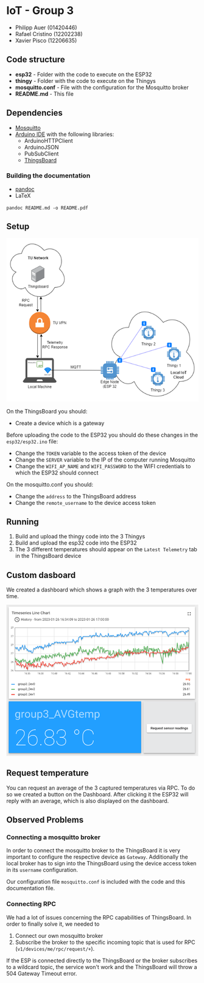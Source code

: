 # IoT - Group 3

- Philipp Auer (01420446)
- Rafael Cristino (12202238)
- Xavier Pisco (12206635)

## Code structure

- **esp32** - Folder with the code to execute on the ESP32
- **thingy** - Folder with the code to execute on the Thingys
- **mosquitto.conf** - File with the configuration for the Mosquitto broker
- **README.md** - This file

## Dependencies

- [Mosquitto](https://mosquitto.org)
- [Arduino IDE](https://www.cc/en/software/) with the  following libraries:
    - ArduinoHTTPClient
    - ArduinoJSON
    - PubSubClient
    - [ThingsBoard](https://thingsboard.io/)

### Building the documentation

 - [pandoc](https://pandoc.org/)
 - LaTeX

`pandoc README.md -o README.pdf`

## Setup

![Setup Diagram](./docs/setup.png)

On the ThingsBoard you should:
- Create a device which is a gateway

Before uploading the code to the ESP32 you should do these changes in the  `esp32/esp32.ino` file:
- Change the `TOKEN` variable to the access token of the device
- Change the `SERVER` variable to the IP of the computer running Mosquitto
- Change the `WIFI_AP_NAME` and `WIFI_PASSWORD` to the WIFI credentials to which the ESP32 should connect

On the mosquitto.conf you should:
- Change the `address` to the ThingsBoard address
- Change the `remote_username` to the device access token

## Running

1. Build and upload the thingy code into the 3 Thingys
1. Build and upload the esp32 code into the ESP32
1. The 3 different temperatures should appear on the `Latest Telemetry` tab in the ThingsBoard device

## Custom dasboard

We created a dashboard which shows a graph with the 3 temperatures over time.

![ThingsBoard Dashboard](./docs/dashboard.png)

## Request temperature

You can request an average of the 3 captured temperatures via RPC. To do so we created a button on the Dashboard. After clicking it the ESP32 will reply with an average, which is also displayed on the dashboard.

## Observed Problems

### Connecting a mosquitto broker

In order to connect the mosquitto broker to the ThingsBoard it is very important to configure the respective device as `Gateway`. Additionally the local broker has to sign into the ThingsBoard using the device access token in its `username` configuration.

Our configuration file `mosquitto.conf` is included with the code and this documentation file.

### Connecting RPC

We had a lot of issues concerning the RPC capabilities of ThingsBoard. In order to finally solve it, we needed to

 1. Connect our own mosquitto broker
 2. Subscribe the broker to the specific incoming topic that is used for RPC (`v1/devices/me/rpc/request/+`).

If the ESP is connected directly to the ThingsBoard or the broker subscribes to a wildcard topic, the service won't work and the ThingsBoard will throw a 504 Gateway Timeout error.
